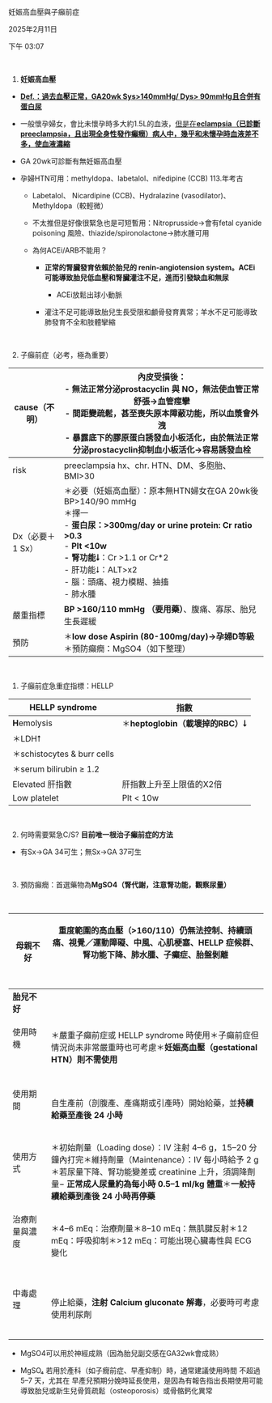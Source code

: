 妊娠高血壓與子癲前症

2025年2月11日

下午 03:07

 

1.  **妊娠高血壓**

- **<u>Def.：過去血壓正常，GA20wk Sys\>140mmHg/ Dys\> 90mmHg且合併有蛋白尿</u>**

<!-- -->

- 一般懷孕婦女，會比未懷孕時多大約1.5L的血液，<u>但是在**eclampsia（已診斷preeclampsia，且出現全身性發作癲癇）病人中，幾乎和未懷孕時血液差不多，使血液濃縮**</u>

- GA 20wk可診斷有無妊娠高血壓

<!-- -->

- 孕婦HTN可用：methyldopa、labetalol、nifedipine (CCB) 113.年考古

  - Labetalol、 Nicardipine (CCB)、Hydralazine (vasodilator)、Methyldopa（較輕微）

  - 不太推但是好像很緊急也是可短暫用：Nitroprusside→會有fetal cyanide poisoning 風險、thiazide/spironolactone→肺水腫可用

  - 為何ACEi/ARB不能用？

    - **正常的腎臟發育依賴於胎兒的 renin-angiotension system。ACEi 可能導致胎兒低血壓和腎臟灌注不足，進而引發缺血和無尿**

      - ACEi放鬆出球小動脈

    - 灌注不足可能導致胎兒生長受限和顱骨發育異常；羊水不足可能導致肺發育不全和肢體攣縮

 

2.  子癲前症（必考，極為重要）

<table>
<colgroup>
<col style="width: 20%" />
<col style="width: 79%" />
</colgroup>
<thead>
<tr class="header">
<th>cause（不明）</th>
<th>內皮受損後：<br />
- 無法正常分泌prostacyclin 與 NO，無法使血管正常舒張→<strong>血管痙攣</strong><br />
- 間距變疏鬆，甚至喪失原本障蔽功能，所以血漿會外洩<br />
- 暴露底下的膠原蛋白誘發血小板活化，由於無法正常分泌prostacyclin抑制血小板活化→容易誘發血栓</th>
</tr>
</thead>
<tbody>
<tr class="odd">
<td>risk</td>
<td>preeclampsia hx、chr. HTN、DM、多胞胎、BMI&gt;30</td>
</tr>
<tr class="even">
<td>Dx（必要＋1 Sx）</td>
<td>＊必要（妊娠高血壓）：原本無HTN婦女在GA 20wk後BP&gt;140/90 mmHg<br />
＊擇一<br />
- <strong>蛋白尿：&gt;300mg/day or urine protein: Cr ratio &gt;0.3</strong><br />
- <strong>Plt &lt;10w<br />
- 腎功能⭣</strong>：Cr &gt;1.1 or Cr*2<br />
- 肝功能⭣：ALT&gt;x2<br />
- 腦：頭痛、視力模糊、抽搐<br />
- 肺水腫</td>
</tr>
<tr class="odd">
<td>嚴重指標</td>
<td><strong>BP &gt;160/110 mmHg （要用藥）</strong>、腹痛、寡尿、胎兒生長遲緩</td>
</tr>
<tr class="even">
<td>預防</td>
<td>＊<strong>low dose Aspirin (80-100mg/day)→孕婦D等級</strong><br />
＊預防癲癇：MgSO4（如下整理）</td>
</tr>
</tbody>
</table>

 

1.  子癲前症急重症指標：HELLP

| **HELLP syndrome**          | **指數**                          |
|-----------------------------|-----------------------------------|
| **H**emolysis               | ＊**heptoglobin（載壞掉的RBC）⭣** |
| ＊LDH⭡                      |                                   |
| ＊schistocytes & burr cells |                                   |
| ＊serum bilirubin ≥ 1.2     |                                   |
| Elevated 肝指數             | 肝指數上升至上限值的X2倍          |
| Low platelet                | Plt \< 10w                        |

 

2.  何時需要緊急C/S? **目前唯一根治子癲前症的方法**

- 有Sx→GA 34可生；無Sx→GA 37可生

 

3.  預防癲癇：首選藥物為**MgSO4（腎代謝，注意腎功能，觀察尿量）**

 

<table>
<colgroup>
<col style="width: 15%" />
<col style="width: 84%" />
</colgroup>
<thead>
<tr class="header">
<th><strong>母親不好</strong></th>
<th><p>重度範圍的高血壓（&gt;160/110）仍無法控制、持續頭痛、視覺／運動障礙、中風、心肌梗塞、HELLP 症候群、腎功能下降、肺水腫、子癲症、胎盤剝離</p>
<p> </p></th>
</tr>
</thead>
<tbody>
<tr class="odd">
<td><strong>胎兒不好</strong></td>
<td> </td>
</tr>
<tr class="even">
<td><p>使用時機</p>
<p> </p></td>
<td>＊嚴重子癲前症或 HELLP syndrome 時使用＊子癲前症但情況尚未非常嚴重時也可考慮＊<strong>妊娠高血壓（gestational HTN）則不需使用</strong></td>
</tr>
<tr class="odd">
<td><p>使用期間</p>
<p> </p></td>
<td>自生產前（剖腹產、產痛期或引產時）開始給藥，並<strong>持續給藥至產後 24 小時</strong></td>
</tr>
<tr class="even">
<td><p>使用方式</p>
<p> </p></td>
<td>＊初始劑量（Loading dose）：IV 注射 4–6 g，15–20 分鐘內打完＊維持劑量（Maintenance）：IV 每小時給予 2 g＊若尿量下降、腎功能變差或 creatinine 上升，須調降劑量− <strong>正常成人尿量約為每小時 0.5–1 ml/kg 體重</strong>＊<strong>一般持續給藥到產後 24 小時再停藥</strong></td>
</tr>
<tr class="odd">
<td><p>治療劑量與濃度</p>
<p> </p></td>
<td>＊4–6 mEq：治療劑量＊8–10 mEq：無肌腱反射＊12 mEq：呼吸抑制＊&gt;12 mEq：可能出現心臟毒性與 ECG 變化</td>
</tr>
<tr class="even">
<td><p>中毒處理</p>
<p> </p></td>
<td>停止給藥，<strong>注射 Calcium gluconate 解毒</strong>，必要時可考慮使用利尿劑</td>
</tr>
</tbody>
</table>

- MgSO4可以用於神經成熟（因為胎兒副交感在GA32wk會成熟）

- MgSO₄ 若用於產科（如子癇前症、早產抑制）時，通常建議使用時間 不超過 5–7 天，尤其在 早產兒預期分娩時延長使用，是因為有報告指出長期使用可能導致胎兒或新生兒骨質疏鬆（osteoporosis）或骨骼鈣化異常

 

 
